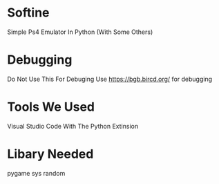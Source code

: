 # Softine
Simple Ps4 Emulator In Python (With Some Others)
# Debugging
Do Not Use This For Debuging Use https://bgb.bircd.org/ for debugging
# Tools We Used
Visual Studio Code With The Python Extinsion
# Libary Needed
pygame
sys
random
